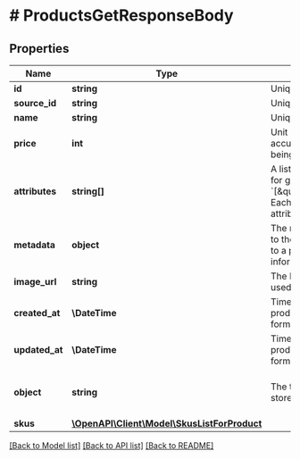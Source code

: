 # # ProductsGetResponseBody

## Properties

Name | Type | Description | Notes
------------ | ------------- | ------------- | -------------
**id** | **string** | Unique product ID assigned by Voucherify. | [optional]
**source_id** | **string** | Unique product source ID. | [optional]
**name** | **string** | Unique user-defined product name. | [optional]
**price** | **int** | Unit price. It is represented by a value multiplied by 100 to accurately reflect 2 decimal places, such as &#x60;$100.00&#x60; being expressed as &#x60;10000&#x60;. | [optional]
**attributes** | **string[]** | A list of product attributes whose values you can customize for given SKUs: &#x60;[\&quot;color\&quot;,\&quot;size\&quot;,\&quot;ranking\&quot;]&#x60;. Each child SKU can have a unique value for a given attribute. | [optional]
**metadata** | **object** | The metadata object stores all custom attributes assigned to the product. A set of key/value pairs that you can attach to a product object. It can be useful for storing additional information about the product in a structured format. | [optional]
**image_url** | **string** | The HTTPS URL pointing to the .png or .jpg file that will be used to render the product image. | [optional]
**created_at** | **\DateTime** | Timestamp representing the date and time when the product was created. The value is shown in the ISO 8601 format. | [optional]
**updated_at** | **\DateTime** | Timestamp representing the date and time when the product was updated. The value is shown in the ISO 8601 format. | [optional]
**object** | **string** | The type of the object represented by JSON. This object stores information about the product. | [optional] [default to 'product']
**skus** | [**\OpenAPI\Client\Model\SkusListForProduct**](SkusListForProduct.md) |  | [optional]

[[Back to Model list]](../../README.md#models) [[Back to API list]](../../README.md#endpoints) [[Back to README]](../../README.md)
